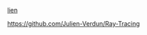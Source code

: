 [lien](https://raytracing.github.io/books/RayTracingInOneWeekend.html)

https://github.com/Julien-Verdun/Ray-Tracing